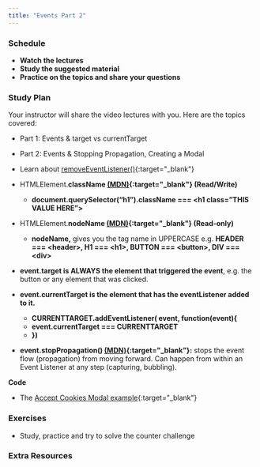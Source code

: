 ```yaml
---
title: "Events Part 2"
---
```


### Schedule

  - **Watch the lectures**
  - **Study the suggested material**
  - **Practice on the topics and share your questions**

### Study Plan

  Your instructor will share the video lectures with you. Here are the topics covered:

  - Part 1: Events & target vs currentTarget
  - Part 2: Events & Stopping Propagation, Creating a Modal

  - Learn about [removeEventListener()](https://developer.mozilla.org/en-US/docs/Web/API/EventTarget/removeEventListener){:target="_blank"}  

  - HTMLElement.**className [(MDN)](https://developer.mozilla.org/en-US/docs/Web/API/Element/className){:target="_blank"} (Read/Write)**  
    - **document.querySelector(“h1”).className \=== \<h1 class=”THIS VALUE HERE”\>**  
  - HTMLElement.**nodeName [(MDN)](https://developer.mozilla.org/en-US/docs/Web/API/Node/nodeName){:target="_blank"} (Read-only)**  
    - **nodeName,** gives you the tag name in UPPERCASE e.g. **HEADER \=== \<header\>, H1 \=== \<h1\>, BUTTON \=== \<button\>, DIV \=== \<div\>**  
  - **event.target is ALWAYS the element that triggered the event**, e.g. the button or any element that was clicked.  
  - **event.currentTarget is the element that has the eventListener added to it.**  
    - **CURRENTTARGET.addEventListener( event, function(event){**  
    -   **event.currentTarget \=== CURRENTTARGET**  
    - **})**  
  - **event.stopPropagation() [(MDN)](https://developer.mozilla.org/en-US/docs/Web/API/Event/stopPropagation){:target="_blank"}:** stops the event flow (propagation) from moving forward. Can happen from within an Event Listener at any step (capturing, bubbling).

  **Code**

  - The [Accept Cookies Modal example](https://github.com/in-tech-gration/WDX-180/tree/main/curriculum/modules/javascript/misc/_w15d05/assets/code/cookies-modal){:target="_blank"}

<!-- ### Summary -->

### Exercises

  - Study, practice and try to solve the counter challenge 

### Extra Resources